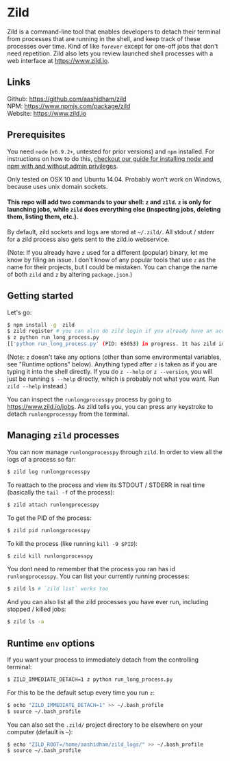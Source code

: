 # Zild 

Zild is a command-line tool that enables developers to detach their terminal from processes that are running in the shell, and keep track of these processes over time. Kind of like `forever` except for one-off jobs that don't need repetition. Zild also lets you review launched shell processes with a web interface at <a href="https://www.zild.io">https://www.zild.io</a>.

## Links

Github: <a href="https://github.com/aashidham/zild">https://github.com/aashidham/zild</a> <br/>
NPM: <a href="https://www.npmjs.com/package/zild">https://www.npmjs.com/package/zild</a> <br/>
Website: <a href="https://www.zild.io">https://www.zild.io</a>

## Prerequisites

You need <code>node</code> (<code>v6.9.2+</code>, untested for prior versions) and <code>npm</code> installed. For instructions on how to do this, <a href="//zild.io">checkout our guide for installing node and npm with and without admin privileges</a>.

Only tested on OSX 10 and Ubuntu 14.04. Probably won't work on Windows, because uses unix domain sockets.

#### This repo will add two commands to your shell: `z` and `zild`. `z` is only for launching jobs, while `zild` does everything else (inspecting jobs, deleting them, listing them, etc.). 

By default, zild sockets and logs are stored at `~/.zild/`. All stdout / stderr for a zild process also gets sent to the zild.io webservice.

(Note: If you already have `z` used for a different (popular) binary, let me know by filing an issue. I don't know of any popular tools that use `z` as the name for their projects, but I could be mistaken. You can change the name of both `zild` and `z` by altering `package.json`.)

## Getting started

Let's go:
```bash
$ npm install -g  zild 
$ zild register # you can also do zild login if you already have an account 
$ z python run_long_process.py
[['python run_long_process.py' (PID: 65053) in progress. It has zild id 'runlongprocesspy'. Press any key to detach.]]
```
(Note: `z` doesn't take any options (other than some environmental variables, see "Runtime options" below). Anything typed after `z` is taken as if you are typing it into the shell directly. If you do `z --help` or `z --version`, you will just be running `$ --help` directly, which is probably not what you want. Run `zild --help` instead.)

You can inspect the `runlongprocesspy` process by going to <a href="//zild.io/jobs">https://www.zild.io/jobs</a>. As zild tells you, you can press any keystroke to detach `runlongprocesspy` from the terminal.

## Managing `zild` processes

You can now manage `runlongprocesspy` through `zild`. In order to view all the logs of a process so far:
```bash
$ zild log runlongprocesspy
```
 To reattach to the process and view its STDOUT / STDERR in real time (basically the `tail -f` of the process):
```bash
$ zild attach runlongprocesspy
```
To get the PID of the process:
```bash
$ zild pid runlongprocesspy
```
To kill the process (like running `kill -9 $PID`):
```bash
$ zild kill runlongprocesspy
```

You dont need to remember that the process you ran has id `runlongprocesspy`. You can list your currently running processes:
```bash
$ zild ls # `zild list` works too
```
And you can also list all the zild processes you have ever run, including stopped / killed jobs:
```bash
$ zild ls -a
```

## Runtime `env` options

If you want your process to immediately detach from the controlling terminal:
```bash
$ ZILD_IMMEDIATE_DETACH=1 z python run_long_process.py
```
For this to be the default setup every time you run `z`:
```bash
$ echo "ZILD_IMMEDIATE_DETACH=1" >> ~/.bash_profile
$ source ~/.bash_profile
```
You can also set the `.zild/` project directory to be elsewhere on your computer (default is `~`):
```bash
$ echo "ZILD_ROOT=/home/aashidham/zild_logs/" >> ~/.bash_profile
$ source ~/.bash_profile


